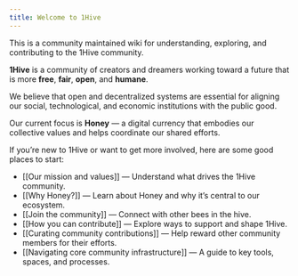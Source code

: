 ```yaml
---
title: Welcome to 1Hive
---
```

This is a community maintained wiki for understanding, exploring, and contributing to the 1Hive community.

**1Hive** is a community of creators and dreamers working toward a future that is more **free**, **fair**, **open**, and **humane**.  

We believe that open and decentralized systems are essential for aligning our social, technological, and economic institutions with the public good.

Our current focus is **Honey** — a digital currency that embodies our collective values and helps coordinate our shared efforts.

If you’re new to 1Hive or want to get more involved, here are some good places to start:

- [[Our mission and values]] — Understand what drives the 1Hive community.
- [[Why Honey?]] — Learn about Honey and why it’s central to our ecosystem.
- [[Join the community]] — Connect with other bees in the hive.
- [[How you can contribute]] — Explore ways to support and shape 1Hive.
- [[Curating community contributions]] — Help reward other community members for their efforts.
- [[Navigating core community infrastructure]] — A guide to key tools, spaces, and processes.


